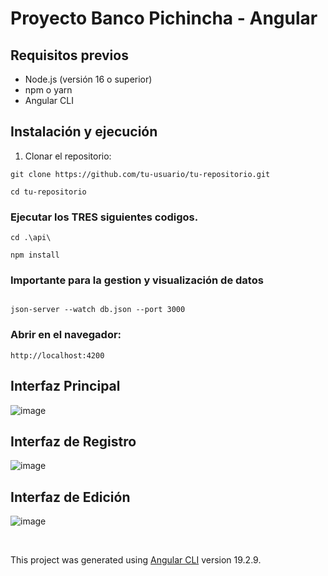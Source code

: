 # Proyecto Banco Pichincha - Angular

## Requisitos previos
- Node.js (versión 16 o superior)
- npm o yarn
- Angular CLI

## Instalación y ejecución

1. Clonar el repositorio:
```
git clone https://github.com/tu-usuario/tu-repositorio.git
```
```
cd tu-repositorio
```


### Ejecutar los TRES siguientes codigos.

```
cd .\api\
```

```
npm install
```

### Importante para la gestion y visualización de datos

```

json-server --watch db.json --port 3000 

```

### Abrir en el navegador:

```
http://localhost:4200
```

## Interfaz Principal

![image](https://github.com/user-attachments/assets/df495d83-177b-47a5-b148-e0bd49fac9a0)


## Interfaz de Registro

![image](https://github.com/user-attachments/assets/f2045678-2348-490d-87aa-4d3211ed759d)

## Interfaz de Edición

![image](https://github.com/user-attachments/assets/e8fb7c50-8577-4456-81f9-14edc0b42e5f)

<br>


This project was generated using [Angular CLI](https://github.com/angular/angular-cli) version 19.2.9.
